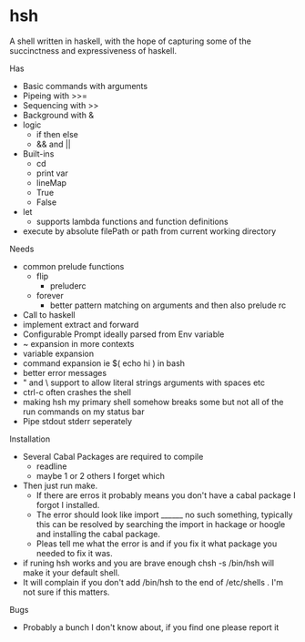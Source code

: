 # hsh
A shell written in haskell, with the hope of capturing some of the succinctness and expressiveness of haskell.

Has
  * Basic commands with arguments
  * Pipeing with >>=
  * Sequencing with >>
  * Background with &
  * logic 
    * if then else 
    * && and ||
  * Built-ins
    * cd 
    * print var 
    * lineMap
    * True
    * False
  * let
    * supports lambda functions and function definitions
  * execute by absolute filePath or path from current working directory

Needs
  * common prelude functions
    * flip
      * preluderc
    * forever
      * better pattern matching on arguments and then also prelude rc
  * Call to haskell
  * implement extract and forward
  * Configurable Prompt ideally parsed from Env variable
  * ~ expansion in more contexts
  * variable expansion
  * command expansion ie $( echo hi ) in bash
  * better error messages
  * " and \\ support to allow literal strings arguments with spaces etc
  * ctrl-c often crashes the shell
  * making hsh my primary shell somehow breaks some but not all of the run commands on my status bar
  * Pipe stdout stderr seperately

Installation
  * Several Cabal Packages are required to compile
    * readline
    * maybe 1 or 2 others I forget which
  * Then just run make.
    * If there are erros it probably means you don't have a cabal package I forgot I installed.
    * The error should look like import ______ no such something, typically this can be resolved by searching the import in hackage or hoogle and installing the cabal package.
    * Pleas tell me what the error is and if you fix it what package you needed to fix it was. 
  * if runing hsh works and you are brave enough chsh -s /bin/hsh will make it your default shell.
  * It will complain if you don't add /bin/hsh to the end of /etc/shells . I'm not sure if this matters.

Bugs
  * Probably a bunch I don't know about, if you find one please report it
